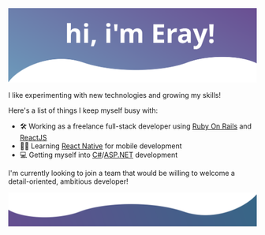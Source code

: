 <img src="/svg (20).svg" />

I like experimenting with new technologies and growing my skills!

Here's a list of things I keep myself busy with:

- 🛠️ Working as a freelance full-stack developer using [Ruby On Rails](https://rubyonrails.org/) and [ReactJS](https://reactjs.org/)
- 🐱‍💻 Learning [React Native](https://reactnative.dev/) for mobile development
- 💻 Getting myself into [C#](https://docs.microsoft.com/en-us/dotnet/csharp/)/[ASP.NET](https://dotnet.microsoft.com/en-us/apps/aspnet) development

I'm currently looking to join a team that would be willing to welcome a detail-oriented, ambitious developer!

<img src="/bottom.svg" />
